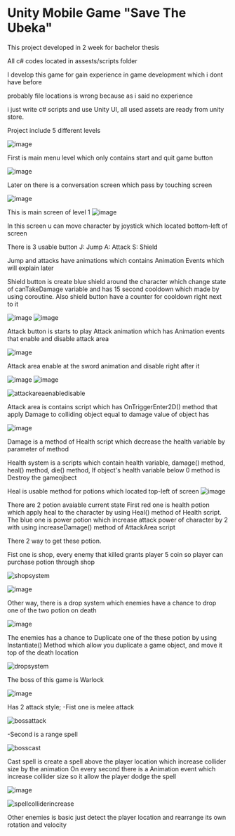 # Unity Mobile Game "Save The Ubeka"
This project developed in 2 week for bachelor thesis

All c# codes located in assests/scripts folder

I develop this game for gain experience in game development which i dont have before

probably file locations is wrong because as i said no experience

i just write c# scripts and use Unity UI, all used assets are ready from unity store.

Project include 5 different levels

![image](https://user-images.githubusercontent.com/78934308/176386343-79be3c0c-6ad2-4d1b-b8f0-8158c0d43589.png)

First is main menu level which only contains start and quit game button

![image](https://user-images.githubusercontent.com/78934308/176386656-ba45e556-81e4-4dd7-946d-2296ace774dc.png)

Later on there is a conversation screen which pass by touching screen

![image](https://user-images.githubusercontent.com/78934308/176386913-f8346b1b-5cbc-4d38-9c48-8ba74e26fb10.png)


This is main screen of level 1
![image](https://user-images.githubusercontent.com/78934308/176386150-8cb78534-0bf9-441f-8edd-14d3b00b49e3.png)

In this screen u can move character by joystick which located bottom-left of screen

There is 3 usable button
J: Jump
A: Attack
S: Shield

Jump and attacks have animations which contains Animation Events which will explain later

Shield button is create blue shield around the character which change state of canTakeDamage variable and has 15 second cooldown which made by using coroutine.
Also shield button have a counter for cooldown right next to it

![image](https://user-images.githubusercontent.com/78934308/176387942-82261d7a-02e2-48f3-aa9e-24f37bf56ec6.png) ![image](https://user-images.githubusercontent.com/78934308/176388120-7dffe6a8-a269-4619-b738-07d7204b2e23.png)

Attack button is starts to play Attack animation which has Animation events that enable and disable attack area

![image](https://user-images.githubusercontent.com/78934308/176388849-e641a37c-d4f6-47f1-a351-3db4cf235576.png) 

Attack area enable at the sword animation and disable right after it

![image](https://user-images.githubusercontent.com/78934308/176389251-8fe56fa0-994a-48d7-a314-54ed0dee0744.png) ![image](https://user-images.githubusercontent.com/78934308/176390818-ddc39b47-5ad5-4cbc-942e-1edad5d2f870.png) 

![attackareaenabledisable](https://user-images.githubusercontent.com/78934308/176394687-d3131675-8c76-4b8a-8052-6d459258a500.gif)



Attack area is contains script which has OnTriggerEnter2D() method that apply Damage to colliding object equal to damage value of object has

![image](https://user-images.githubusercontent.com/78934308/176389649-d14cf464-66d0-4ecb-8954-31514a2d66c8.png)

Damage is a method of Health script which decrease the health variable by parameter of method

Health system is a scripts which contain health variable, damage() method, heal() method, die() method,
If object's health variable below 0 method is Destroy the gameojbect

Heal is usable method for potions which located top-left of screen
![image](https://user-images.githubusercontent.com/78934308/176391377-71cff5d6-bd5d-4886-a1ed-1eb3aeb7e543.png)

There are 2 potion avaiable current state
First red one is health potion which apply heal to the character by using Heal() method of Health script.
The blue one is power potion which increase attack power of character by 2 with using increaseDamage() method of AttackArea script

There 2 way to get these potion.

Fist one is shop, every enemy that killed grants player 5 coin so player can purchase potion through shop

![shopsystem](https://user-images.githubusercontent.com/78934308/176398074-6d201551-92f6-4e40-8aa4-4aca73aad703.gif)

![image](https://user-images.githubusercontent.com/78934308/176392102-f63c3d4c-e280-48dc-a3fd-9ef04dfc5d1b.png)

Other way, there is a drop system which enemies have a chance to drop one of the two potion on death

![image](https://user-images.githubusercontent.com/78934308/176392344-6003971b-1a04-42ec-9a35-6472a7b1d6b6.png)

The enemies has a chance to Duplicate one of the these potion by using Instantiate() Method which allow you duplicate a game object, and move it top of the death location

![dropsystem](https://user-images.githubusercontent.com/78934308/176394179-df02c218-2057-4796-91c7-78704a604179.gif)


The boss of this game is Warlock

![image](https://user-images.githubusercontent.com/78934308/176395735-04d877af-5f04-45d9-97f5-3a9feb5d7f42.png)

Has 2 attack style;
-Fist one is melee attack 

![bossattack](https://user-images.githubusercontent.com/78934308/176396190-c36d4783-d395-4b46-a3bf-af1a7c1214d4.gif)

-Second is a range spell

![bosscast](https://user-images.githubusercontent.com/78934308/176396474-42179589-eb4b-4876-9472-141d063fc723.gif)

Cast spell is create a spell above the player location which increase collider size by the animation
On every second there is a Animation event which increase collider size so it allow the player dodge the spell

![image](https://user-images.githubusercontent.com/78934308/176397010-91339b7c-d942-4f42-8f57-9cac1ac0025f.png)

![spellcolliderincrease](https://user-images.githubusercontent.com/78934308/176397291-a2deaa11-e740-4f3b-bbe8-d33a22cee3b0.gif)

Other enemies is basic just detect the player location and rearrange its own rotation and velocity




